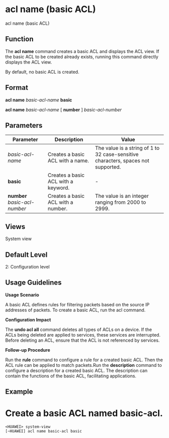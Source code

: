 acl name (basic ACL)
====================

acl name (basic ACL)

Function
--------



The **acl name** command creates a basic ACL and displays the ACL view. If the basic ACL to be created already exists, running this command directly displays the ACL view.



By default, no basic ACL is created.


Format
------

**acl name** *basic-acl-name* **basic**

**acl name** *basic-acl-name* [ **number** ] *basic-acl-number*


Parameters
----------

| Parameter | Description | Value |
| --- | --- | --- |
| *basic-acl-name* | Creates a basic ACL with a name. | The value is a string of 1 to 32 case-sensitive characters, spaces not supported. |
| **basic** | Creates a basic ACL with a keyword. | - |
| **number** *basic-acl-number* | Creates a basic ACL with a number. | The value is an integer ranging from 2000 to 2999. |



Views
-----

System view


Default Level
-------------

2: Configuration level


Usage Guidelines
----------------

**Usage Scenario**



A basic ACL defines rules for filtering packets based on the source IP addresses of packets. To create a basic ACL, run the acl command.



**Configuration Impact**



The **undo acl all** command deletes all types of ACLs on a device. If the ACLs being deleted are applied to services, these services are interrupted. Before deleting an ACL, ensure that the ACL is not referenced by services.



**Follow-up Procedure**



Run the **rule** command to configure a rule for a created basic ACL. Then the ACL rule can be applied to match packets.Run the **description** command to configure a description for a created basic ACL. The description can contain the functions of the basic ACL, facilitating applications.




Example
-------

# Create a basic ACL named basic-acl.
```
<HUAWEI> system-view
[~HUAWEI] acl name basic-acl basic

```